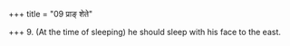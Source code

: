+++
title = "09 प्राङ् शेते"

+++
9. (At the time of sleeping) he should sleep with his face to the east.
